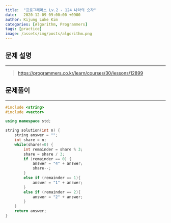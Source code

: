 ```yaml
---
title:  "프로그래머스 Lv.2 - 124 나라의 숫자"
date:   2020-12-09 09:00:00 +0900
author: Kijung Luke Kim
categories: [Algorithm, Programmers]
tags: [practice]
image: /assets/img/posts/algorithm.png
---
```


## 문제 설명
---

> https://programmers.co.kr/learn/courses/30/lessons/12899

## 문제풀이
---

```cpp
#include <string>
#include <vector>

using namespace std;

string solution(int n) {
    string answer = "";
    int share = n;
    while(share!=0) {
        int remainder = share % 3;
        share = share / 3;
        if (remainder == 0) {
            answer = "4" + answer;
            share--;
        }
        else if (remainder == 1){
            answer = "1" + answer;
        }
        else if (remainder == 2){
            answer = "2" + answer;
        }      
    }
    return answer;
}
```
